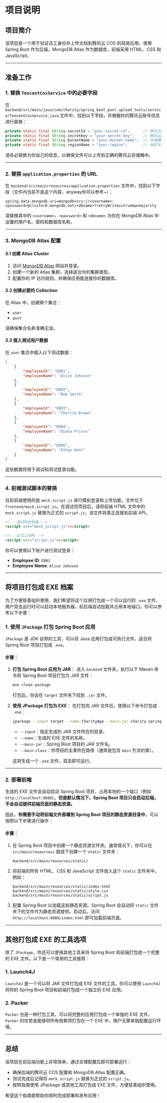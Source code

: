 # 项目说明

## 项目简介

该项目是一个用于验证员工身份并上传文档到腾讯云 COS 的简易应用，使用 Spring Boot 作为后端，MongoDB Atlas 作为数据库，前端采用 HTML、CSS 和 JavaScript。

---

## 准备工作

### 1. 替换 `TencentCosService` 中的必要字段

在 `backend/src/main/java/com/charity/spring_boot_post_upload_tools/service/TencentCosService.java` 文件中，找到以下字段，并根据你的腾讯云账号信息进行替换：

```java
private static final String secretId = "your-secret-id";      // 腾讯云的 secretId
private static final String secretKey = "your-secret-key";    // 腾讯云的 secretKey
private static final String bucketName = "your-bucket-name";  // 存储桶名称
private static final String regionName = "your-region";       // 地区名称，例如 ap-guangzhou
```

请务必替换为你自己的信息，以确保文件可以上传到正确的腾讯云存储桶中。

---

### 2. 替换 `application.properties` 的 URL

在 `backend/src/main/resources/application.properties` 文件中，找到以下字段（文件内当前不是这个内容，anyway你可以参考~）：

```properties
spring.data.mongodb.uri=mongodb+srv://<username>:<password>@cluster0.mongodb.net/<dbname>?retryWrites=true&w=majority
```

请替换其中的 `<username>`、`<password>` 和 `<dbname>` 为你在 MongoDB Atlas 中设置的用户名、密码和数据库名称。

---

### 3. MongoDB Atlas 配置

#### 3.1 创建 Atlas Cluster
1. 访问 [MongoDB Atlas](https://www.mongodb.com/cloud/atlas) 网站并登录。
2. 创建一个新的 Atlas 集群，选择适合你的集群类型。
3. 配置你的 IP 访问规则，并确保应用能连接你的数据库。

#### 3.2 创建必要的 Collection
在 Atlas 中，创建两个集合：
- `user`
- `post`

请确保集合名称准确无误。

#### 3.3 插入测试用户数据
在 `user` 集合中插入以下测试数据：

```json
[
    {
        "employeeId": "E001",
        "employeeName": "Alice Johnson"
    },
    {
        "employeeId": "E002",
        "employeeName": "Bob Smith"
    },
    {
        "employeeId": "E003",
        "employeeName": "Charlie Brown"
    },
    {
        "employeeId": "E004",
        "employeeName": "Diana Prince"
    },
    {
        "employeeId": "E005",
        "employeeName": "Ethan Hunt"
    }
]
```

这些数据将用于调试和测试登录功能。

---

### 4. 前端测试脚本的替换

目前前端使用的是 `mock_script.js` 进行模拟登录和上传功能，文件位于 `frontend/mock_script.js`。在调试完项目后，请将前端 HTML 文件中的 `mock_script.js` 替换为正式的 `script.js`，该文件将真正连接到后端 API。

```html
<!-- 调试时的前端 -->
<script src="mock_script.js"></script>

<!-- 正式上线时 -->
<script src="script.js"></script>
```

你可以使用以下账户进行测试登录：
- **Employee ID**: `E001`
- **Employee Name**: `Alice Johnson`

---

## 将项目打包成 EXE 档案

为了方便慈善组织使用，我们希望将这个应用打包成一个可以运行的 `.exe` 文件，用户双击运行时可以启动本地服务器，前后端自动加载并占用本地端口。你可以参考以下步骤：

### 1. 使用 `JPackage` 打包 Spring Boot 应用

`JPackage` 是 JDK 自带的工具，可以将 Java 应用打包成可执行文件，适合将 Spring Boot 项目打包成 `.exe`。

#### 步骤：
1. **打包 Spring Boot 应用为 JAR**：
   进入 `backend` 文件夹，执行以下 Maven 命令将 Spring Boot 项目打包为 JAR 文件：

   ```bash
   mvn clean package
   ```

   打包后，你会在 `target` 文件夹下找到 `.jar` 文件。

2. **使用 JPackage 打包为 EXE**：
   在打包完 JAR 文件后，使用以下命令打包成 `.exe`：

   ```bash
   jpackage --input target --name CharityApp --main-jar charity-springboot-app.jar --type exe --main-class com.charity.spring_boot_post_upload_tools.YourMainClass
   ```

   - `--input`：指定生成的 JAR 文件所在的目录。
   - `--name`：生成的 EXE 文件的名称。
   - `--main-jar`：Spring Boot 项目的 JAR 文件名。
   - `--main-class`：你项目的主类所在路径（通常是包含 `main` 方法的类）。

   这将生成一个 `.exe` 文件，双击即可运行。

---

### 2. 部署前端

生成的 EXE 文件会自动启动 Spring Boot 项目，占用本地的一个端口（例如 `http://localhost:8080`）。**但是默认情况下，Spring Boot 项目只会启动后端，不会自动提供前端页面的静态资源。**

因此，**你需要手动将前端文件部署到 Spring Boot 项目的静态资源目录中**。可以按照以下步骤进行操作：

#### 步骤：

1. 在 Spring Boot 项目中创建一个静态资源文件夹。通常情况下，你可以在 `src/main/resources/` 路径下创建一个 `static` 文件夹：
   ```
   backend/src/main/resources/static/
   ```

2. 将前端的所有 HTML、CSS 和 JavaScript 文件放入这个 `static` 文件夹中。例如：
   ```
   backend/src/main/resources/static/index.html
   backend/src/main/resources/static/style.css
   backend/src/main/resources/static/script.js
   ```

3. 配置 Spring Boot 以加载这些静态资源。Spring Boot 会自动将 `static` 文件夹下的文件作为静态资源提供。启动后，访问 `http://localhost:8080/index.html` 即可加载前端页面。

---

## 其他打包成 EXE 的工具选项

除了 `JPackage`，你还可以使用其他工具来将 Spring Boot 和前端打包成一个完整的 EXE 文件。以下是一个常用的工具推荐：

### 1. **Launch4J**

`Launch4J` 是一个可以将 JAR 文件打包成 EXE 文件的工具。你可以使用 `Launch4J` 将你的 Spring Boot 项目和前端打包成一个独立的 EXE 应用。

### 2. **Packer**

`Packer` 也是一种打包工具，可以将完整的应用打包成一个单独的 EXE 文件。`Packer` 的优势是能够将所有依赖项打包在一个 EXE 中，用户无需单独配置运行环境。

---

## 总结

该项目在前后端功能上非常简单，通过合理配置后即可部署运行：
- 确保后端的腾讯云 COS 配置和 MongoDB Atlas 配置正确。
- 测试完成后记得将 `mock_script.js` 替换为正式的 `script.js`。
- 按照指南使用 JPackage 或其他工具打包成 EXE 文件，方便慈善组织使用。

希望这个指南能帮助你顺利完成部署和发布应用！
